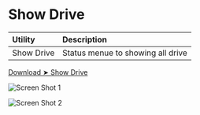 # Show Drive


Utility|Description
:----|:----
Show Drive|Status menue to showing all drive

[Download ➤ Show Drive](https://github.com/chris1111/Show-Drive/raw/main/Show%20Drive.dmg.zip)

![Screen Shot 1](https://user-images.githubusercontent.com/6248794/145579466-ca8a39d7-5442-42fe-8739-a587a93751d5.png)

![Screen Shot 2](https://user-images.githubusercontent.com/6248794/145579281-b7f455f1-be9e-4eeb-a352-86930e2665b0.png)




